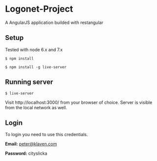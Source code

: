 # Logonet-Project
A AngularJS application builded with restangular

## Setup

Tested with node 6.x and 7.x

```
$ npm install
```

```
$ npm install -g live-server
```

## Running server

```
$ live-server
```
Visit http://localhost:3000/ from your browser of choice.
Server is visible from the local network as well.

## Login 

To login you need to use this credentials. 

**Email:** peter@klaven.com

**Password:** cityslicka
